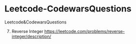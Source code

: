 # Leetcode-CodewarsQuestions
Leetcode&amp;CodewarsQuestions

7. Reverse Integer            https://leetcode.com/problems/reverse-integer/description/